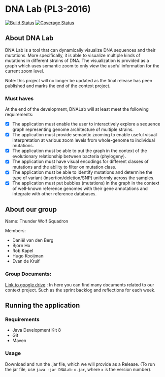 # DNA Lab (PL3-2016) 

[![Build Status](https://travis-ci.org/ProgrammingLife2016/PL3-2016.svg?branch=master)](https://travis-ci.org/ProgrammingLife2016/PL3-2016)
[![Coverage Status](https://coveralls.io/repos/github/ProgrammingLife2016/PL3-2016/badge.svg?branch=master)](https://coveralls.io/github/ProgrammingLife2016/PL3-2016?branch=master)

## About DNA Lab

DNA Lab is a tool that can dynamically visualize DNA sequences and their mutations. More specifically, it is able to visualize multiple kinds of mutations in different strains of DNA. The visualization is provided as a graph which uses semantic zoom to only view the useful information for the current zoom level.

Note: this project will no longer be updated as the final release has peen published and marks the end of the context project.

### Must haves
At the end of the development, DNALab will at least meet the following requirements:
- [x] The application must enable the user to interactively explore a sequence graph representing genome architecture of multiple strains.
- [x] The application must provide semantic zooming to enable useful visual interpretation at various zoom levels from whole-genome to individual mutations.
- [x] The application must be able to put the graph in the context of the evolutionary relationship between bacteria (phylogeny).
- [x] The application must have visual encodings for different classes of mutations and the ability to filter on mutation class.
- [x] The application must be able to identify mutations and determine the type of variant (insertion/deletion/SNP) uniformly across the samples.
- [x] The application must put bubbles (mutations) in the graph in the context of well-known reference genomes with their gene annotations and integrate with other reference databases.

## About our group

Name: Thunder Wolf Squadron

Members:
*	Daniël van den Berg
*	Björn Ho
*	Rob Kapel
*	Hugo Kooijman
*	Evan de Kruif

### Group Documents:

[Link to google drive](https://drive.google.com/open?id=0Bxc2kRNP35ziMFVoN2lWV0NxQzA) : In here you can find many documents related to our context project. Such as the sprint backlog and reflections for each week.

## Running the application

### Requirements
* Java Development Kit 8
*	Git
*	Maven

### Usage
Download and run the .jar file, which we will provide as a Release. (To run the jar file, use ```java -jar DNALab-x.jar```, where ```x``` is the version number).

